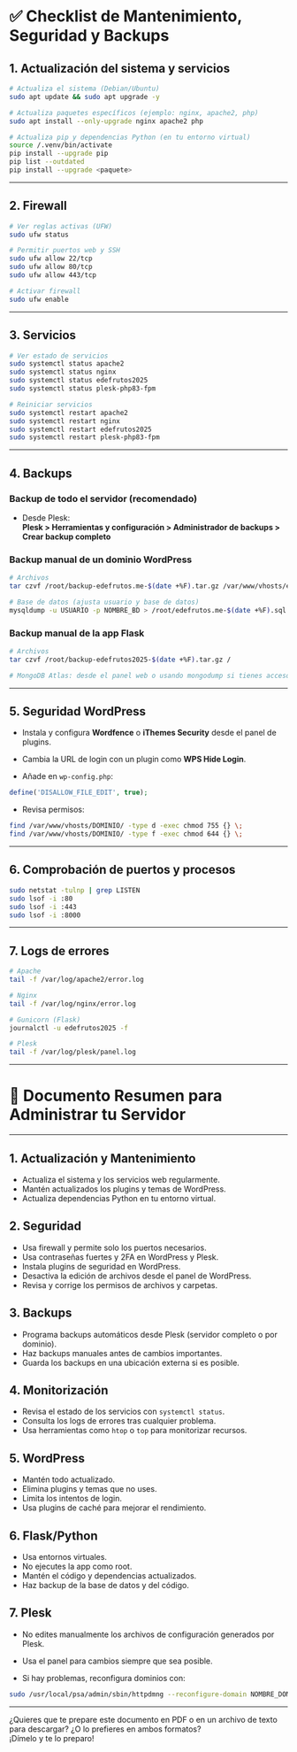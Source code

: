 # ✅ Checklist de Mantenimiento, Seguridad y Backups

## 1. **Actualización del sistema y servicios**

```bash
# Actualiza el sistema (Debian/Ubuntu)
sudo apt update && sudo apt upgrade -y

# Actualiza paquetes específicos (ejemplo: nginx, apache2, php)
sudo apt install --only-upgrade nginx apache2 php

# Actualiza pip y dependencias Python (en tu entorno virtual)
source /.venv/bin/activate
pip install --upgrade pip
pip list --outdated
pip install --upgrade <paquete>
```

---

## 2. **Firewall**

```bash
# Ver reglas activas (UFW)
sudo ufw status

# Permitir puertos web y SSH
sudo ufw allow 22/tcp
sudo ufw allow 80/tcp
sudo ufw allow 443/tcp

# Activar firewall
sudo ufw enable
```

---

## 3. **Servicios**

```bash
# Ver estado de servicios
sudo systemctl status apache2
sudo systemctl status nginx
sudo systemctl status edefrutos2025
sudo systemctl status plesk-php83-fpm

# Reiniciar servicios
sudo systemctl restart apache2
sudo systemctl restart nginx
sudo systemctl restart edefrutos2025
sudo systemctl restart plesk-php83-fpm
```

---

## 4. **Backups**

### **Backup de todo el servidor (recomendado)**

- Desde Plesk:  
   **Plesk > Herramientas y configuración > Administrador de backups > Crear backup completo**

### **Backup manual de un dominio WordPress**

```bash
# Archivos
tar czvf /root/backup-edefrutos.me-$(date +%F).tar.gz /var/www/vhosts/edefrutos.me/

# Base de datos (ajusta usuario y base de datos)
mysqldump -u USUARIO -p NOMBRE_BD > /root/edefrutos.me-$(date +%F).sql
```

### **Backup manual de la app Flask**

```bash
# Archivos
tar czvf /root/backup-edefrutos2025-$(date +%F).tar.gz /

# MongoDB Atlas: desde el panel web o usando mongodump si tienes acceso
```

---

## 5. **Seguridad WordPress**

- Instala y configura **Wordfence** o **iThemes Security** desde el panel de plugins.

- Cambia la URL de login con un plugin como **WPS Hide Login**.

- Añade en `wp-config.php`:

```php
define('DISALLOW_FILE_EDIT', true);
```

- Revisa permisos:

```bash
find /var/www/vhosts/DOMINIO/ -type d -exec chmod 755 {} \;
find /var/www/vhosts/DOMINIO/ -type f -exec chmod 644 {} \;
```

---

## 6. **Comprobación de puertos y procesos**

```bash
sudo netstat -tulnp | grep LISTEN
sudo lsof -i :80
sudo lsof -i :443
sudo lsof -i :8000
```

---

## 7. **Logs de errores**

```bash
# Apache
tail -f /var/log/apache2/error.log

# Nginx
tail -f /var/log/nginx/error.log

# Gunicorn (Flask)
journalctl -u edefrutos2025 -f

# Plesk
tail -f /var/log/plesk/panel.log
```

---

# 📄 Documento Resumen para Administrar tu Servidor

---

## 1. **Actualización y Mantenimiento**

- Actualiza el sistema y los servicios web regularmente.
- Mantén actualizados los plugins y temas de WordPress.
- Actualiza dependencias Python en tu entorno virtual.

## 2. **Seguridad**

- Usa firewall y permite solo los puertos necesarios.
- Usa contraseñas fuertes y 2FA en WordPress y Plesk.
- Instala plugins de seguridad en WordPress.
- Desactiva la edición de archivos desde el panel de WordPress.
- Revisa y corrige los permisos de archivos y carpetas.

## 3. **Backups**

- Programa backups automáticos desde Plesk (servidor completo o por dominio).
- Haz backups manuales antes de cambios importantes.
- Guarda los backups en una ubicación externa si es posible.

## 4. **Monitorización**

- Revisa el estado de los servicios con `systemctl status`.
- Consulta los logs de errores tras cualquier problema.
- Usa herramientas como `htop` o `top` para monitorizar recursos.

## 5. **WordPress**

- Mantén todo actualizado.
- Elimina plugins y temas que no uses.
- Limita los intentos de login.
- Usa plugins de caché para mejorar el rendimiento.

## 6. **Flask/Python**

- Usa entornos virtuales.
- No ejecutes la app como root.
- Mantén el código y dependencias actualizados.
- Haz backup de la base de datos y del código.

## 7. **Plesk**

- No edites manualmente los archivos de configuración generados por Plesk.

- Usa el panel para cambios siempre que sea posible.

- Si hay problemas, reconfigura dominios con:

```bash
sudo /usr/local/psa/admin/sbin/httpdmng --reconfigure-domain NOMBRE_DOMINIO
```

---

¿Quieres que te prepare este documento en PDF o en un archivo de texto para descargar? ¿O lo prefieres en ambos formatos?  
¡Dímelo y te lo preparo!
